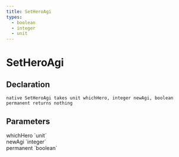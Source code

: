 ```yaml
---
title: SetHeroAgi
types:
  - boolean
  - integer
  - unit
---
```


# SetHeroAgi

## Declaration

```
native SetHeroAgi takes unit whichHero, integer newAgi, boolean permanent returns nothing
```

## Parameters
<dl>
  <dt>whichHero `unit`</dt>
  <dd></dd>

  <dt>newAgi `integer`</dt>
  <dd></dd>

  <dt>permanent `boolean`</dt>
  <dd></dd>
</dl>